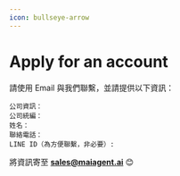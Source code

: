 ```yaml
---
icon: bullseye-arrow
---
```


# Apply for an account

請使用 Email 與我們聯繫，並請提供以下資訊：

```
公司資訊：
公司統編：
姓名：
聯絡電話：
LINE ID（為方便聯繫，非必要）: 
```

將資訊寄至 **sales@maiagent.ai** 😊